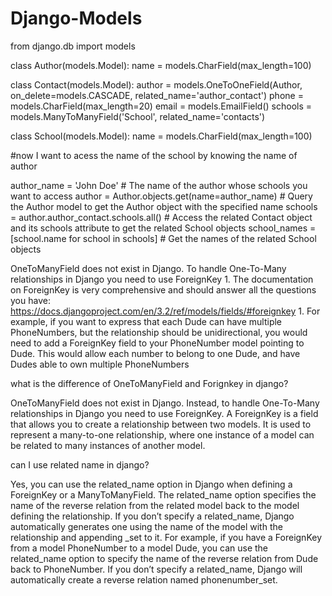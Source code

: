 # Django-Models

from django.db import models

class Author(models.Model):
    name = models.CharField(max_length=100)

class Contact(models.Model):
    author = models.OneToOneField(Author, on_delete=models.CASCADE, related_name='author_contact')
    phone = models.CharField(max_length=20)
    email = models.EmailField()
    schools = models.ManyToManyField('School', related_name='contacts')

class School(models.Model):
    name = models.CharField(max_length=100)
    
    
#now I want to acess the name of the school by knowing the name of author

author_name = 'John Doe'  # The name of the author whose schools you want to access
author = Author.objects.get(name=author_name)  # Query the Author model to get the Author object with the specified name
schools = author.author_contact.schools.all()  # Access the related Contact object and its schools attribute to get the related School objects
school_names = [school.name for school in schools]  # Get the names of the related School objects



OneToManyField does not exist in Django. To handle One-To-Many relationships in Django you need to use ForeignKey 1. The documentation on ForeignKey is very comprehensive and should answer all the questions you have: https://docs.djangoproject.com/en/3.2/ref/models/fields/#foreignkey 1.
For example, if you want to express that each Dude can have multiple PhoneNumbers, but the relationship should be unidirectional, you would need to add a ForeignKey field to your PhoneNumber model pointing to Dude. This would allow each number to belong to one Dude, and have Dudes able to own multiple PhoneNumbers 

what is the difference of OneToManyField and Forignkey in django?

OneToManyField does not exist in Django. Instead, to handle One-To-Many relationships in Django you need to use ForeignKey. A ForeignKey is a field that allows you to create a relationship between two models. It is used to represent a many-to-one relationship, where one instance of a model can be related to many instances of another model.

can I use related name in django?

Yes, you can use the related_name option in Django when defining a ForeignKey or a ManyToManyField. The related_name option specifies the name of the reverse relation from the related model back to the model defining the relationship. If you don’t specify a related_name, Django automatically generates one using the name of the model with the relationship and appending _set to it.
For example, if you have a ForeignKey from a model PhoneNumber to a model Dude, you can use the related_name option to specify the name of the reverse relation from Dude back to PhoneNumber. If you don’t specify a related_name, Django will automatically create a reverse relation named phonenumber_set.

